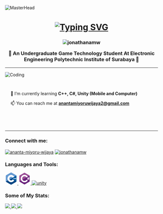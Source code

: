 <img align="center" width="1080" src="https://media2.giphy.com/media/SSM6HdOicCahnOZ5hM/giphy.gif?cid=ecf05e4710lmi0vyqe3kp9kswp9jil272nnkpx3dqul8tkr2&ep=v1_gifs_search&rid=giphy.gif&ct=g" alt="MasterHead">

<h1></h1>

<h1 align = "center">
<a href="https://git.io/typing-svg"><img src="https://readme-typing-svg.herokuapp.com?font=Anurati&size=35&duration=3000&pause=1500&color=72F5FF&background=FF000000&center=true&vCenter=true&width=700&height=100&lines=%F0%9F%91%8BHi%2C+There%F0%9F%91%8B;%F0%9F%8C%9CI'm+Ananta+Miyoru+Wijaya%F0%9F%8C%9B" alt="Typing SVG" /></a>
</h1>


<h3 align="center">
  
  <p></p><p align="center"> <img src="https://komarev.com/ghpvc/?username=jonathanamw&label=Profile%20views&color=0e75b6&style=flat" alt="jonathanamw" /> </p>
  🏫 An Undergraduate Game Technology Student At Electronic Engineering Polytechnic Institute of Surabaya 🏫

</h3>

<hr>
<img align="left" alt="Coding" width="400" src="https://media.tenor.com/41I-iMyClCgAAAAd/programmer-programming.gif">

&emsp;

&emsp;

&emsp; 🌱 I’m currently learning **C++, C#, Unity (Mobile and Computer)**

&emsp; 📫 You can reach me at **anantamiyoruwijaya2@gmail.com**

&emsp;

&emsp;

<hr>

<h3 align="left">Connect with me:</h3>
<p align="left">
<a href="https://linkedin.com/in/ananta-miyoru-wijaya" target="blank"><img align="center" src="https://raw.githubusercontent.com/rahuldkjain/github-profile-readme-generator/master/src/images/icons/Social/linked-in-alt.svg" alt="ananta-miyoru-wijaya" height="30" width="40" /></a>
<a href="https://www.hackerrank.com/jonathanamw" target="blank"><img align="center" src="https://raw.githubusercontent.com/rahuldkjain/github-profile-readme-generator/master/src/images/icons/Social/hackerrank.svg" alt="jonathanamw" height="30" width="40" /></a>
</p>

<h3 align="left">Languages and Tools:</h3>
<p align="left"> <a href="https://www.w3schools.com/cpp/" target="_blank" rel="noreferrer"> <img src="https://raw.githubusercontent.com/devicons/devicon/master/icons/cplusplus/cplusplus-original.svg" alt="cplusplus" width="40" height="40"/> </a> <a href="https://www.w3schools.com/cs/" target="_blank" rel="noreferrer"> <img src="https://raw.githubusercontent.com/devicons/devicon/master/icons/csharp/csharp-original.svg" alt="csharp" width="40" height="40"/> </a> <a href="https://unity.com/" target="_blank" rel="noreferrer"> <img src="https://www.vectorlogo.zone/logos/unity3d/unity3d-icon.svg" alt="unity" width="40" height="40"/> </a> </p>

<h3 align="left">Some of My Stats:</h3>
<div align="left">
  <a href="https://github.com/jonathanamw">
  <img height="180em" src="https://github-readme-stats.vercel.app/api?username=jonathanamw&show_icons=true&theme=tokyonight&hide_border=true&locale=en"/>
  <img height="180em" src="https://github-readme-stats.vercel.app/api/top-langs/?username=jonathanamw&layout=compact&langs_count=7&theme=tokyonight&hide_border=true&locale=en"/>
  <img height="180em" src="https://github-readme-streak-stats.herokuapp.com/?user=jonathanamw&layout=compact&langs_count=7&theme=tokyonight&hide_border=true&locale=en"/>
</div>
